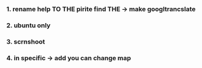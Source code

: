 ### 1. rename help TO THE pirite find THE -> make googltrancslate
### 2. ubuntu only
### 3. scrnshoot
### 4. in specific -> add you can change map